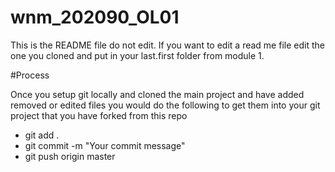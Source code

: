# wnm_202090_OL01

This is the README file do not edit. If you want to edit a read me file edit the one you cloned and put in your last.first folder from module 1.

#Process

Once you setup git locally and cloned the main project and have added removed or edited files you would do the following to get them into your git project that you have forked from this repo
- git add .
- git commit -m "Your commit message"
- git push origin master
